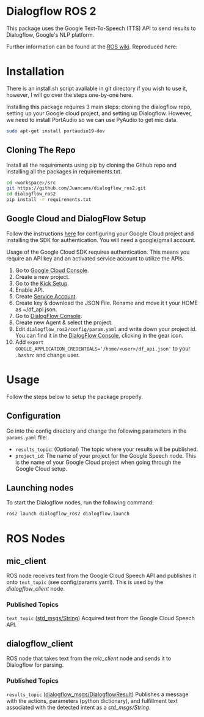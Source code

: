 # Dialogflow ROS 2
This package uses the Google Text-To-Speech (TTS) API to send results to Dialogflow, Google's NLP platform.

Further information can be found at the [ROS wiki](http://wiki.ros.org/dialogflow_ros). Reproduced here:

# Installation
There is an install.sh script available in git directory if you wish to use it, however, I will go over the steps one-by-one here. 

Installing this package requires 3 main steps: cloning the dialogflow repo, setting up your Google cloud project, and setting up Dialogflow. 
However, we need to install PortAudio so we can use PyAudio to get mic data.
```bash
sudo apt-get install portaudio19-dev
```

## Cloning The Repo
Install all the requirements using pip by cloning the Github repo and installing all the packages in requirements.txt.

```bash
cd <workspace>/src
git https://github.com/Juancams/dialogflow_ros2.git
cd dialogflow_ros2
pip install -r requirements.txt
```

## Google Cloud and DialogFlow Setup
Follow the instructions [here](https://cloud.google.com/speech/docs/quickstart) for configuring your Google Cloud project and installing the SDK for authentication. You will need a google/gmail account.

Usage of the Google Cloud SDK requires authentication. This means you require an API key and an activated service account to utilize the APIs.
1. Go to [Google Cloud Console](https://console.cloud.google.com/).
2. Create a new project.
3. Go to the [Kick Setup](https://cloud.google.com/dialogflow/es/docs/quick/setup).
4. Enable API.
5. Create [Service Account](https://console.cloud.google.com/projectselector2/iam-admin/serviceaccounts?walkthrough_id=iam--create-service-account-keys&start_index=1&hl=es-419&supportedpurview=project#step_index=1).
6. Create key & download the JSON File. Rename and move it t your HOME as ~/df_api.json.
7. Go to [DialogFlow Console](https://dialogflow.cloud.google.com/).
8. Create new Agent & select the project.
8. Edit `dialogflow_ros2/config/param.yaml` and write down your project id. You can find it in the [DialogFlow Console](https://dialogflow.cloud.google.com/), clicking in the gear icon.
9. Add `export GOOGLE_APPLICATION_CREDENTIALS='/home/<user>/df_api.json'` to your `.bashrc` and change user.

# Usage
Follow the steps below to setup the package properly.

## Configuration
Go into the config directory and change the following parameters in the `params.yaml` file:

* `results_topic`: (Optional) The topic where your results will be published.
* `project_id`: The name of your project for the Google Speech node. This is the name of your Google Cloud project when going through the Google Cloud setup.

## Launching nodes
To start the Dialogflow nodes, run the following command:
```bash
ros2 launch dialogflow_ros2 dialogflow.launch
```

# ROS Nodes

## mic_client
ROS node receives text from the Google Cloud Speech API and publishes it onto `text_topic` (see config/params.yaml). This is used by the _dialogflow\_client_ node.

### Published Topics
`text_topic` ([std_msgs/String](http://docs.ros.org/api/std_msgs/html/msg/String.html))
Acquired text from the Google Cloud Speech API.

## dialogflow_client
ROS node that takes text from the _mic\_client_ node and sends it to Dialogflow for parsing.

### Published Topics
`results_topic` ([dialogflow_msgs/DialogflowResult](http://docs.ros.org/api/dialogflow_msgs/html/msg/DialogflowResult.html))
Publishes a message with the actions, parameters (python dictionary), and fulfillment text associated with the detected intent as a _std\_msgs/String_.

